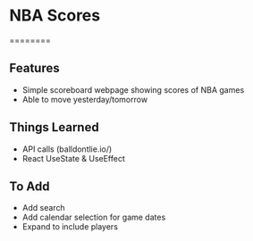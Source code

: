 # NBA Scores
========

<!-- ![Alt text](/example2.png?raw=true "example screenshot") -->


Features
--------

- Simple scoreboard webpage showing scores of NBA games
- Able to move yesterday/tomorrow


Things Learned
-------

- API calls (balldontlie.io/)
- React UseState & UseEffect


To Add
-------
- Add search
- Add calendar selection for game dates
- Expand to include players